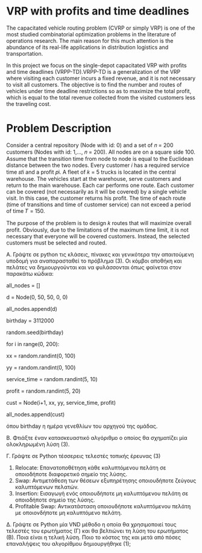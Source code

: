 # VRP with profits and time deadlines

The capacitated vehicle routing problem (CVRP or simply VRP) is one of the most studied combinatorial optimization problems in the literature of operations research. The main reason for this much attention is the abundance of its real-life applications in distribution logistics and transportation. 

In this project we focus on the single-depot capacitated VRP with profits and time deadlines (VRPP-TD).VRPP-TD is a generalization of the VRP where visiting each customer incurs a fixed revenue, and it is not necessary to visit all customers. The objective is to find the number and routes of vehicles under time deadline restrictions so as to maximize the total profit, which is equal to the total revenue collected from the visited customers less the traveling cost. 

# Problem Description
Consider a central repository (Node with id: 0) and a set of 𝑛 = 200 customers (Nodes with id: 1,…, 𝑛 = 200).
All nodes are on a square side 100. Assume that the transition time from node to node is equal to the Euclidean distance between the two nodes.
Every customer 𝑖 has a required service time 𝑠𝑡i and a profit 𝑝i.
A fleet of 𝑘 = 5 trucks is located in the central warehouse.
The vehicles start at the warehouse, serve customers and return to the main warehouse.
Each car performs one route.
Each customer can be covered (not necessarily as it will be covered) by a single vehicle visit. In this case, the customer returns his profit.
The time of each route (time of transitions and time of customer service) can not exceed a period of time 𝑇 = 150.

The purpose of the problem is to design 𝑘 routes that will maximize overall profit. Obviously, due to the limitations of the maximum time limit, it is not necessary that everyone will be covered customers. Instead, the selected customers must be selected and routed. 

Α. Γράψτε σε python τις κλάσεις, πίνακες και γενικότερα την απαιτούμενη υποδομή για αναπαρασταθεί το 
πρόβλημα (3).
Οι κόμβοι αποθήκη και πελάτες να δημιουργούνται και να φυλάσσονται όπως φαίνεται στον παρακάτω 
κώδικα:

all_nodes = [] 

d = Node(0, 50, 50, 0, 0) 

all_nodes.append(d) 

birthday = 3112000 

random.seed(birthday)

for i in range(0, 200): 

 xx = random.randint(0, 100) 
 
 yy = random.randint(0, 100) 
 
 service_time = random.randint(5, 10)
 
 profit = random.randint(5, 20) 
 
 cust = Node(i+1, xx, yy, service_time, profit) 
 
 all_nodes.append(cust)
 
 όπου birthday η ημέρα γενεθλίων του αρχηγού της ομάδας. 

Β. Φτιάξτε έναν κατασκευαστικό αλγόριθμο ο οποίος θα σχηματίζει μία ολοκληρωμένη λύση (3). 

Γ. Γράψτε σε Python τέσσερεις τελεστές τοπικής έρευνας (3) 
  1. Relocate: Επανατοποθέτηση κάθε καλυπτόμενου πελάτη σε οποιοδήποτε διαφορετικό σημείο 
  της λύσης. 
  2. Swap: Αντιμετάθεση των θέσεων εξυπηρέτησης οποιουδήποτε ζεύγους καλυπτόμενων 
  πελατών. 
  3. Insertion: Εισαγωγή ενός οποιουδήποτε μη καλυπτόμενου πελάτη σε οποιοδήποτε σημείο της 
  λύσης. 
  4. Profitable Swap: Αντικατάσταση οποιουδήποτε καλυπτόμενου πελάτη με οποιονδήποτε μη 
  καλυπτόμενο πελάτη. 
  
Δ. Γράψτε σε Python μία VND μέθοδο η οποία θα χρησιμοποιεί τους τελεστές του ερωτήματος (Γ) και θα 
βελτιώνει τη λύση του ερωτήματος (Β). Ποια είναι η τελική λύση. Ποιο το κόστος της και μετά από πόσες 
επαναλήψεις του αλγορίθμου δημιουργήθηκε (1);
